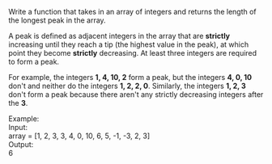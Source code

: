 Write a function that takes in an array of integers and returns the length of the longest peak in the array.

A peak is defined as adjacent integers in the array that are **strictly** increasing until they reach a tip (the highest value in the peak), at which point they become **strictly** decreasing. At least three integers are required to form a peak.

For example, the integers **1, 4, 10, 2** form a peak, but the integers **4, 0, 10** don't and neither do the integers **1, 2, 2, 0**. Similarly, the integers **1, 2, 3** don't form a peak because there aren't any strictly decreasing integers after the **3**.

Example:<br>
Input:<br>
array = [1, 2, 3, 3, 4, 0, 10, 6, 5, -1, -3, 2, 3]<br>
Output:<br>
6